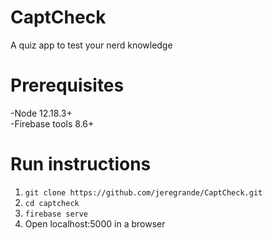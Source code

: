 # CaptCheck
A quiz app to test your nerd knowledge

# Prerequisites
-Node 12.18.3+  
-Firebase tools 8.6+ 

# Run instructions
1. `git clone https://github.com/jeregrande/CaptCheck.git`
2. `cd captcheck`
3. `firebase serve`
4. Open localhost:5000 in a browser
